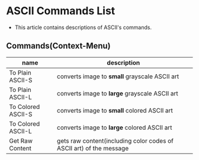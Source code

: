 # ASCII Commands List
- This article contains descriptions of ASCII's commands.

## Commands(Context-Menu)
|name|description|
|-|-|
|To Plain ASCII-S|converts image to **small** grayscale ASCII art|
|To Plain ASCII-L|converts image to **large** grayscale ASCII art|
|To Colored ASCII-S|converts image to **small** colored ASCII art|
|To Colored ASCII-L|converts image to **large** colored ASCII art|
|Get Raw Content|gets raw content(including color codes of ASCII art) of the message|

